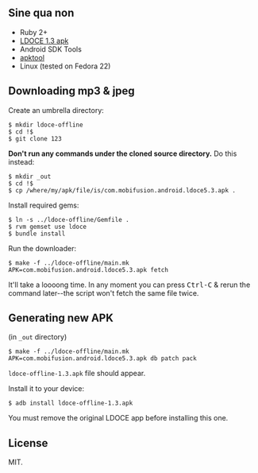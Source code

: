 ## Sine qua non

* Ruby 2+
* [LDOCE 1.3 apk](https://play.google.com/store/apps/details?id=com.mobifusion.android.ldoce5)
* Android SDK Tools
* [apktool](http://ibotpeaches.github.io/Apktool/install/)
* Linux (tested on Fedora 22)

## Downloading mp3 & jpeg

Create an umbrella directory:

	$ mkdir ldoce-offline
	$ cd !$
	$ git clone 123

**Don't run any commands under the cloned source directory.** Do this
instead:

	$ mkdir _out
	$ cd !$
	$ cp /where/my/apk/file/is/com.mobifusion.android.ldoce5.3.apk .

Install required gems:

	$ ln -s ../ldoce-offline/Gemfile .
	$ rvm gemset use ldoce
	$ bundle install

Run the downloader:

	$ make -f ../ldoce-offline/main.mk APK=com.mobifusion.android.ldoce5.3.apk fetch

It'll take a loooong time. In any moment you can press
<kbd>Ctrl-C</kbd> & rerun the command later--the script won't fetch the same
file twice.

## Generating new APK

(in `_out` directory)

	$ make -f ../ldoce-offline/main.mk APK=com.mobifusion.android.ldoce5.3.apk db patch pack

`ldoce-offline-1.3.apk` file should appear.

Install it to your device:

	$ adb install ldoce-offline-1.3.apk

You must remove the original LDOCE app before installing this one.

## License

MIT.
